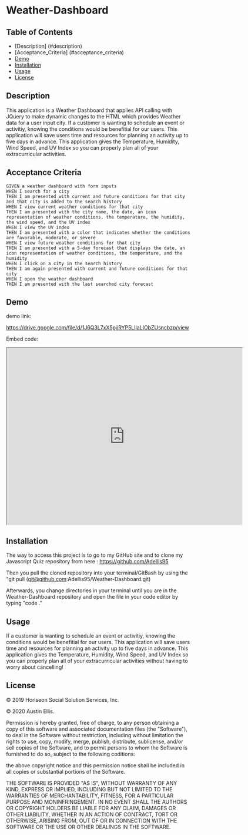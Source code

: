 # Weather-Dashboard

## Table of Contents

- [Description] (#description)
- [Acceptance_Criteria] (#acceptance_criteria)
- [Demo](#demo)
- [Installation](#installation)
- [Usage](#usage)
- [License](#license)

## Description

This application is a Weather Dashboard that applies API calling with JQuery to make dynamic changes to the HTML which provides Weather data for a user input city. If a customer is wanting to schedule an event or activitiy, knowing the conditions would be benefitial for our users. This application will save users time and resources for planning an activity up to five days in advance. This application gives the Temperature, Humidity, Wind Speed, and UV Index so you can properly plan all of your extracurricular activities.

## Acceptance Criteria

```
GIVEN a weather dashboard with form inputs
WHEN I search for a city
THEN I am presented with current and future conditions for that city and that city is added to the search history
WHEN I view current weather conditions for that city
THEN I am presented with the city name, the date, an icon representation of weather conditions, the temperature, the humidity, the wind speed, and the UV index
WHEN I view the UV index
THEN I am presented with a color that indicates whether the conditions are favorable, moderate, or severe
WHEN I view future weather conditions for that city
THEN I am presented with a 5-day forecast that displays the date, an icon representation of weather conditions, the temperature, and the humidity
WHEN I click on a city in the search history
THEN I am again presented with current and future conditions for that city
WHEN I open the weather dashboard
THEN I am presented with the last searched city forecast
```

## Demo

demo link:

https://drive.google.com/file/d/1J6Q3L7xX5pjjRYP5LlIaLIObZUsncbzp/view

Embed code:

<iframe src="https://drive.google.com/file/d/1J6Q3L7xX5pjjRYP5LlIaLIObZUsncbzp/preview" width="640" height="480"></iframe>

## Installation

The way to access this project is to go to my GitHub site and to clone my Javascript Quiz repository from here : https://github.com/Adellis95

Then you pull the cloned repository into your terminal/GitBash by using the "git pull (git@github.com:Adellis95/Weather-Dashboard.git)

Afterwards, you change directories in your terminal until you are in the Weather-Dashboard repository and open the file in your code editor by typing "code ."

## Usage

If a customer is wanting to schedule an event or activitiy, knowing the conditions would be benefitial for our users. This application will save users time and resources for planning an activity up to five days in advance. This application gives the Temperature, Humidity, Wind Speed, and UV Index so you can properly plan all of your extracurricular activities without having to worry about cancelling!

## License

© 2019 Horiseon Social Solution Services, Inc.

© 2020 Austin Ellis.

Permission is hereby granted, free of charge, to any person obtaining a copy of this software and associated documentation files (the "Software"), to deal in the Software without restriction, including without limitation the rights to use, copy, modify, merge, publish, distribute, sublicense, and/or sell copies of the Software, and to permit persons to whom the Software is furnished to do so, subject to the following coditions:

the above copyright notice and this permission notice shall be included in all copies or substantial portions of the Software.

THE SOFTWARE IS PROVIDED "AS IS", WITHOUT WARRANTY OF ANY KIND, EXPRESS OR IMPLIED, INCLUDING BUT NOT LIMITED TO THE WARRANTIES OF MERCHANTABILITY, FITNESS, FOR A PARTICULAR PURPOSE AND MONINFRINGEMENT. IN NO EVENT SHALL THE AUTHORS OR COPYRIGHT HOLDERS BE LIABLE FOR ANY CLAIM, DAMAGES OR OTHER LIABILITY, WHETHER IN AN ACTION OF CONTRACT, TORT OR OTHERWISE, ARISING FROM, OUT OF OR IN CONNECTION WITH THE SOFTWARE OR THE USE OR OTHER DEALINGS IN THE SOFTWARE.

